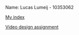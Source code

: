 Name: Lucas Lumeij - 10353062

[My index](https://Lucas-coder.github.io/dataprocessing/index.html)

[Video design assignment](https://vimeo.com/268020498)
